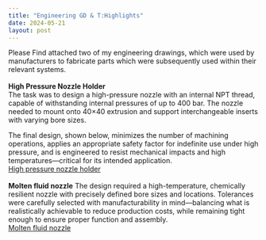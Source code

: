 ```yaml
---
title: "Engineering GD & T:Highlights"
date: 2024-05-21
layout: post
---
```


Please Find attached two of my engineering drawings, which were used by manufacturers to fabricate parts which were subsequently
used within their relevant systems. <br><br>
<b>High Pressure Nozzle Holder</b>
<br>
The task was to design a high-pressure nozzle with an internal NPT thread, capable of withstanding internal pressures of up to 400 bar. 
The nozzle needed to mount onto 40×40 extrusion and support interchangeable inserts with varying bore sizes.

The final design, shown below, minimizes the number of machining operations, applies an appropriate safety factor for indefinite use under high pressure, and is engineered to resist mechanical impacts and high temperatures—critical for its intended application. <br>
<a href="https://alexdawes-01.github.io/AlexDawes-Engineering_Portfolio/assets/files/Bespoke-Nozzle-holder-Drawing-Revision-2.pdf" download>High pressure nozzle holder</a>
<br><br>
<b>Molten fluid nozzle</b>
The design required a high-temperature, chemically resilient nozzle with precisely defined bore sizes and locations. Tolerances were carefully selected with manufacturability in mind—balancing what is realistically achievable to reduce production costs, while remaining tight enough to ensure proper function and assembly. <br>
<a href="https://alexdawes-01.github.io/AlexDawes-Engineering_Portfolio/assets/files/17-mm-insert-block.pdf" download>Molten fluid nozzle</a>
